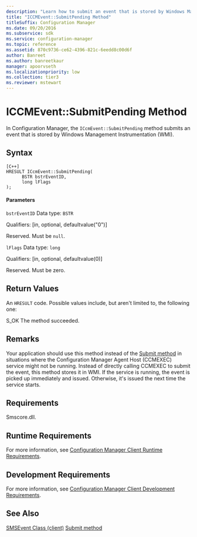 ```yaml
---
description: "Learn how to submit an event that is stored by Windows Management Instrumentation (WMI) using the ICcmEvent::SubmitPending method."
title: "ICCMEvent::SubmitPending Method"
titleSuffix: Configuration Manager
ms.date: 09/20/2016
ms.subservice: sdk
ms.service: configuration-manager
ms.topic: reference
ms.assetid: 870c9736-ce62-4396-821c-6eedd8c00d6f
author: Banreet
ms.author: banreetkaur
manager: apoorvseth
ms.localizationpriority: low
ms.collection: tier3
ms.reviewer: mstewart
---
```

# ICCMEvent::SubmitPending Method
In Configuration Manager, the `ICcmEvent::SubmitPending` method submits an event that is stored by Windows Management Instrumentation (WMI).

## Syntax

```
[C++]
HRESULT ICcmEvent::SubmitPending(
      BSTR bstrEventID,
      long lFlags
);
```

#### Parameters
 `bstrEventID`
 Data type: `BSTR`

 Qualifiers: [in, optional, defaultvalue("0")]

 Reserved. Must be `null`.

 `lFlags`
 Data type: `long`

 Qualifiers: [in, optional, defaultvalue(0)]

 Reserved. Must be zero.

## Return Values
 An `HRESULT` code. Possible values include, but aren't limited to, the following one:

 S_OK
 The method succeeded.

## Remarks
 Your application should use this method instead of the [Submit method](../../../../../develop/reference/core/servers/manage/iccmevent--submit-method.md) in situations where the Configuration Manager Agent Host (CCMEXEC) service might not be running. Instead of directly calling CCMEXEC to submit the event, this method stores it in WMI. If the service is running, the event is picked up immediately and issued. Otherwise, it's issued the next time the service starts.

## Requirements
 Smscore.dll.

## Runtime Requirements
 For more information, see [Configuration Manager Client Runtime Requirements](../../../../../develop/core/reqs/client-runtime-requirements.md).

## Development Requirements
 For more information, see [Configuration Manager Client Development Requirements](../../../../../develop/core/reqs/client-development-requirements.md).

## See Also
 [SMSEvent Class (client)](../../../../../develop/reference/core/servers/manage/smsevent-class.md)
 [Submit method](../../../../../develop/reference/core/servers/manage/iccmevent--submit-method.md)
